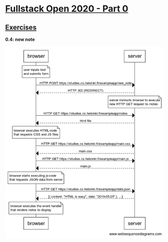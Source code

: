# [Fullstack Open 2020 - Part 0](https://fullstackopen.com/en/part0)
## [Exercises](https://fullstackopen.com/en/part0/fundamentals_of_web_apps#exercises-0-1-0-6)

**0.4: new note**

![Exercise 0.4 ](./exercise0_4.png)




